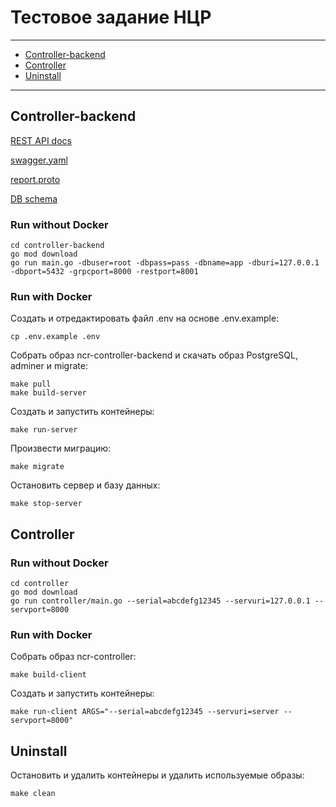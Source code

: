 # Тестовое задание НЦР

---
* [Controller-backend](#controller-backend)
* [Controller](#controller)
* [Uninstall](#uninstall)

---

## Controller-backend

[REST API docs](https://app.swaggerhub.com/apis/avssvd/ncr-test-golang-openapi-2.0/1.0.0)

[swagger.yaml](api/rest/swagger.yaml)

[report.proto](api/grpc/report/report.proto)

[DB schema](db/sqlc/migration/000001_init_schema.up.sql)

### Run without Docker

```shell
cd controller-backend
go mod download
go run main.go -dbuser=root -dbpass=pass -dbname=app -dburi=127.0.0.1 -dbport=5432 -grpcport=8000 -restport=8001
```

### Run with Docker

Создать и отредактировать файл .env на основе .env.example:

```shell
cp .env.example .env
```

Собрать образ ncr-controller-backend и скачать образ PostgreSQL, adminer и migrate:

```shell
make pull
make build-server
```

Создать и запустить контейнеры:

```shell
make run-server
```

Произвести миграцию:

```shell
make migrate
```

Остановить сервер и базу данных:

```shell
make stop-server
```

## Controller

### Run without Docker

```shell
cd controller
go mod download
go run controller/main.go --serial=abcdefg12345 --servuri=127.0.0.1 --servport=8000
```

### Run with Docker
Собрать образ ncr-controller:

```shell
make build-client
```

Создать и запустить контейнеры:

```shell
make run-client ARGS="--serial=abcdefg12345 --servuri=server --servport=8000"
```

## Uninstall

Остановить и удалить контейнеры и удалить используемые образы:

```shell
make clean
```